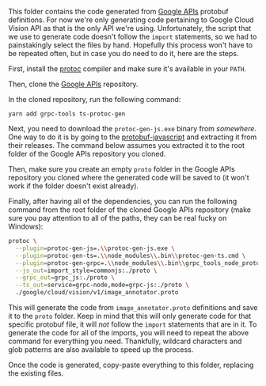 This folder contains the code generated from
[Google APIs](https://github.com/googleapis/googleapis) protobuf definitions. For now we're only
generating code pertaining to Google Cloud Vision API as that is the only API we're using.
Unfortunately, the script that we use to generate code doesn't follow the `import` statements, so
we had to painstakingly select the files by hand. Hopefully this process won't have to be repeated
often, but in case you do need to do it, here are the steps.

First, install the [protoc](https://grpc.io/docs/protoc-installation/) compiler and make sure it's
available in your `PATH`.

Then, clone the [Google APIs](https://github.com/googleapis/googleapis) repository.

In the cloned repository, run the following command:

```
yarn add grpc-tools ts-protoc-gen
```

Next, you need to download the `protoc-gen-js.exe` binary from _somewhere_. One way to do it is by
going to the
[protobuf-javascript](https://github.com/protocolbuffers/protobuf-javascript/releases) and
extracting it from their releases. The command below assumes you extracted it to the root folder of
the Google APIs repository you cloned.

Then, make sure you create an empty `proto` folder in the Google APIs repository you cloned where
the generated code will be saved to (it won't work if the folder doesn't exist already).

Finally, after having all of the dependencies, you can run the following command from the root
folder of the cloned Google APIs repository (make sure you pay attention to all of the paths, they can be real fucky on Windows):

```sh
protoc \
  --plugin=protoc-gen-js=.\\protoc-gen-js.exe \
  --plugin=protoc-gen-ts=.\\node_modules\\.bin\\protoc-gen-ts.cmd \
  --plugin=protoc-gen-grpc=.\\node_modules\\.bin\\grpc_tools_node_protoc_plugin.cmd \
  --js_out=import_style=commonjs:./proto \
  --grpc_out=grpc_js:./proto \
  --ts_out=service=grpc-node,mode=grpc-js:./proto \
  ./google/cloud/vision/v1/image_annotator.proto
```

This will generate the code from `image_annotator.proto` definitions and save it to the `proto`
folder. Keep in mind that this will only generate code for that specific protobuf file, it will
*not* follow the `import` statements that are in it. To generate the code for all of the imports,
you will need to repeat the above command for everything you need. Thankfully, wildcard characters
and glob patterns are also available to speed up the process.

Once the code is generated, copy-paste everything to this folder, replacing the existing files.
